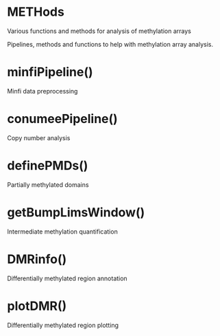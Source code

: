 # METHods
Various functions and methods for analysis of methylation arrays

Pipelines, methods and functions to help with methylation array analysis.

# minfiPipeline()
Minfi data preprocessing

# conumeePipeline()
Copy number analysis

# definePMDs()
Partially methylated domains

# getBumpLimsWindow()
Intermediate methylation quantification

# DMRinfo()
Differentially methylated region annotation

# plotDMR()
Differentially methylated region plotting
